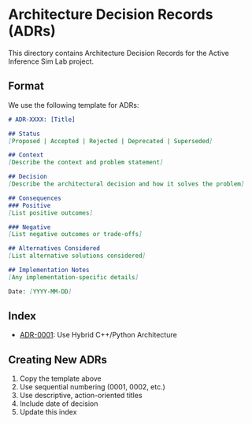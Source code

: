 # Architecture Decision Records (ADRs)

This directory contains Architecture Decision Records for the Active Inference Sim Lab project.

## Format

We use the following template for ADRs:

```markdown
# ADR-XXXX: [Title]

## Status
[Proposed | Accepted | Rejected | Deprecated | Superseded]

## Context
[Describe the context and problem statement]

## Decision
[Describe the architectural decision and how it solves the problem]

## Consequences
### Positive
[List positive outcomes]

### Negative
[List negative outcomes or trade-offs]

## Alternatives Considered
[List alternative solutions considered]

## Implementation Notes
[Any implementation-specific details]

Date: [YYYY-MM-DD]
```

## Index

- [ADR-0001](0001-use-hybrid-cpp-python-architecture.md): Use Hybrid C++/Python Architecture

## Creating New ADRs

1. Copy the template above
2. Use sequential numbering (0001, 0002, etc.)
3. Use descriptive, action-oriented titles
4. Include date of decision
5. Update this index